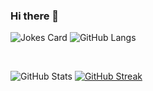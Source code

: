 ### Hi there 👋

<!--
**CertifiedJoon/CertifiedJoon** is a ✨ _special_ ✨ repository because its `README.md` (this file) appears on your GitHub profile.

Here are some ideas to get you started:

- 🔭 I’m currently working on ...
- 🌱 I’m currently learning ...
- 👯 I’m looking to collaborate on ...
- 🤔 I’m looking for help with ...
- 💬 Ask me about ...
- 📫 How to reach me: ...
- 😄 Pronouns: ...
- ⚡ Fun fact: ...
-->

![Jokes Card](https://readme-jokes.vercel.app/api)  ![GitHub Langs](https://github-readme-stats.vercel.app/api/top-langs/?username=CertifiedJoon&layout=compact&theme=theme)

<br />

![GitHub Stats](https://github-readme-stats.vercel.app/api?username=CertifiedJoon&show_icons=true&theme=theme_name)  [![GitHub Streak](https://github-readme-streak-stats.herokuapp.com?user=codemaker2015&theme=blueberry&date_format=M%20j%5B%2C%20Y%5D)](https://git.io/streak-stats)
